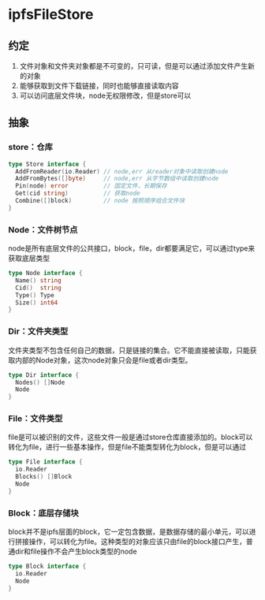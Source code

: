 # ipfsFileStore

## 约定

1. 文件对象和文件夹对象都是不可变的，只可读，但是可以通过添加文件产生新的对象
2. 能够获取到文件下载链接，同时也能够直接读取内容
3. 可以访问底层文件块，node无权限修改，但是store可以

## 抽象

### store：仓库

```go
type Store interface {
  AddFromReader(io.Reader) // node,err 从reader对象中读取创建node
  AddFromBytes([]byte)     // node,err 从字节数组中读取创建node
  Pin(node) error          // 固定文件，长期保存
  Get(cid string)          // 获取node
  Combine([]block)         // node 按照顺序组合文件块
}
```



### Node：文件树节点

node是所有底层文件的公共接口，block，file，dir都要满足它，可以通过type来获取底层类型

```go
type Node interface {
  Name() string
  Cid()  string
  Type() Type
  Size() int64
}
```



### Dir：文件夹类型

文件夹类型不包含任何自己的数据，只是链接的集合。它不能直接被读取，只能获取内部的Node对象，这次node对象只会是file或者dir类型。

```go
type Dir interface {
  Nodes() []Node
  Node
}
```



### File：文件类型

file是可以被识别的文件，这些文件一般是通过store仓库直接添加的。block可以转化为file，进行一些基本操作，但是file不能类型转化为block，但是可以通过

```go
type File interface {
  io.Reader
  Blocks() []Block
  Node
}
```



### Block：底层存储块

block并不是ipfs层面的block，它一定包含数据，是数据存储的最小单元，可以进行拼接操作，可以转化为file。这种类型的对象应该只由file的block接口产生，普通dir和file操作不会产生block类型的node

```go
type Block interface {
  io.Reader
  Node
}
```



